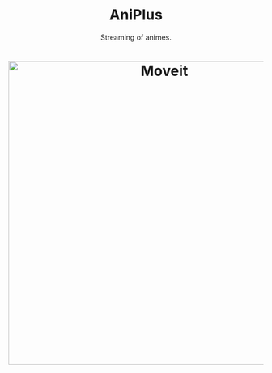 <h1 align="center">
AniPlus
</h1>
<p align="center">
Streaming of animes.
</p>

<h1 align="center">
 <img alt="Moveit" src="https://github.com/NaySoares/aniplus/blob/main/.github/aniplus.png" width = "600px" />
 </h1>
